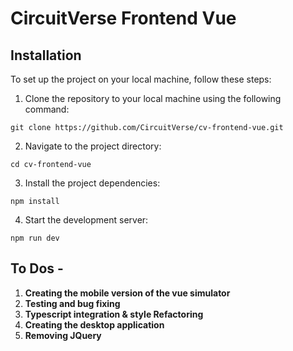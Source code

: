 # CircuitVerse Frontend Vue

## Installation
To set up the project on your local machine, follow these steps:

1. Clone the repository to your local machine using the following command:
```
git clone https://github.com/CircuitVerse/cv-frontend-vue.git
```
2. Navigate to the project directory:
```
cd cv-frontend-vue
```
3. Install the project dependencies:
```
npm install
```
4. Start the development server:
```
npm run dev
```

## To Dos -
1. **Creating the mobile version of the vue simulator** 
2. **Testing and bug fixing**
3. **Typescript integration & style Refactoring**
4. **Creating the desktop application** 
5. **Removing JQuery**
